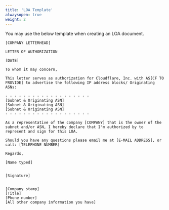 ```yaml
---
title: 'LOA Template'
alwaysopen: true
weight: 2
---
```


You may use the below template when creating an LOA document.

	[COMPANY LETTERHEAD]

	LETTER OF AUTHORIZATION

	[DATE]

	To whom it may concern,

	This letter serves as authorization for Cloudflare, Inc. with AS[CF TO PROVIDE] to advertise the following IP address blocks/ Originating ASNs:

	- - - - - - - - - - - - - - - - - - -
	[Subnet & Originating ASN]
	[Subnet & Originating ASN]
	[Subnet & Originating ASN]
	- - - - - - - - - - - - - - - - - - -

	As a representative of the company [COMPANY] that is the owner of the subnet and/or ASN, I hereby declare that I'm authorized by to represent and sign for this LOA.

	Should you have any questions please email me at [E-MAIL ADDRESS], or call: [TELEPHONE NUMBER]

	Regards,

	[Name typed]


	[Signature]


	[Company stamp]
	[Title]
	[Phone number]
	[All other company information you have]